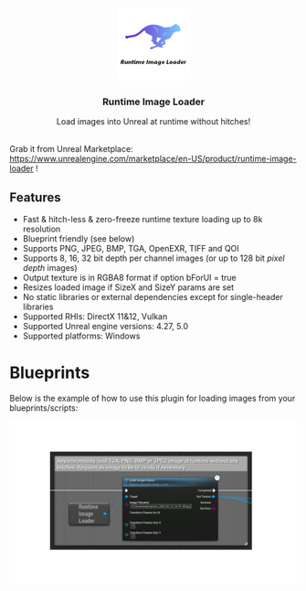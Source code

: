 <br/>
<p align="center">
  <a href="https://github.com/RaiaN/ue4_runtimeimageloader">
    <img src="Resources/Icon128.png" alt="Logo" width="128" height="128">
  </a>

  <h3 align="center">Runtime Image Loader</h3>

  <p align="center">
    Load images into Unreal at runtime without hitches!
    <br/>
    <br/>
  </p>
</p>

Grab it from Unreal Marketplace: https://www.unrealengine.com/marketplace/en-US/product/runtime-image-loader !

## Features
- Fast & hitch-less & zero-freeze runtime texture loading up to 8k resolution
- Blueprint friendly (see below)
- Supports PNG, JPEG, BMP, TGA, OpenEXR, TIFF and QOI
- Supports 8, 16, 32 bit depth per channel images  (or up to 128 bit *pixel depth* images)
- Output texture is in RGBA8 format if option bForUI = true
- Resizes loaded image if SizeX and SizeY params are set
- No static libraries or external dependencies except for single-header libraries
- Supported RHIs: DirectX 11&12, Vulkan
- Supported Unreal engine versions: 4.27, 5.0
- Supported platforms: Windows

# Blueprints

Below is the example of how to use this plugin for loading images from your blueprints/scripts:

<img src="Resources/Blueprint_node.PNG">
